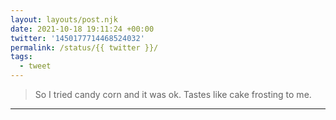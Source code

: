 ```yaml
---
layout: layouts/post.njk
date: 2021-10-18 19:11:24 +00:00
twitter: '1450177714468524032'
permalink: /status/{{ twitter }}/
tags: 
  - tweet
---
```


> So I tried candy corn and it was ok. Tastes like cake frosting to me.

---
